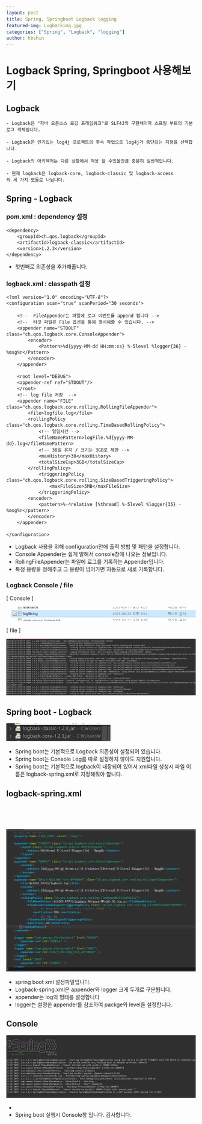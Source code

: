 ```yaml
---
layout: post
title: Spring, Springboot Logback logging
featured-img: Logbackimg.jpg
categories: ["Spring", "Logback", "logging"]
author: hbshin
---
```



# Logback Spring, Springboot 사용해보기


## Logback



```
- Logback은 "자바 오픈소스 로깅 프레임워크"로 SLF4J의 구현체이자 스프링 부트의 기본 로그 객체입니다.

- Logback은 인기있는 log4j 프로젝트의 후속 작업으로 log4j가 중단되는 지점을 선택합니다.

- Logback의 아키텍처는 다른 상황에서 적용 할 수있을만큼 충분히 일반적입니다.

- 현재 logback은 logback-core, logback-classic 및 logback-access
의 세 가지 모듈로 나뉩니다.

```

## Spring - Logback

### pom.xml : dependency 설정


```
<dependency>
	<groupId>ch.qos.logback</groupId>
	<artifactId>logback-classic</artifactId>
	<version>1.2.3</version>
</dependency>

```

- 첫번째로 의존성을 추가해줍니다.


### logback.xml : classpath 설정 


```
<?xml version="1.0" encoding="UTF-8"?>
<configuration scan="true" scanPeriod="30 seconds">

	<!--  FileAppender는 파일에 로그 이벤트를 append 합니다 -->	
	<!--  타깃 파일은 File 옵션을 통해 명시해줄 수 있습니다. -->
    <appender name="STDOUT" class="ch.qos.logback.core.ConsoleAppender">
    	<encoder>
            <Pattern>%d{yyyy-MM-dd HH:mm:ss} %-5level %logger{36} - %msg%n</Pattern>
        </encoder>    
    </appender>
    
    <root level="DEBUG">
    <appender-ref ref="STDOUT"/>
  	</root> 
    <!-- log file 저장  -->
    <appender name="FILE" class="ch.qos.logback.core.rolling.RollingFileAppender">
        <file>logfile.log</file>
        <rollingPolicy class="ch.qos.logback.core.rolling.TimeBasedRollingPolicy">
        	<!-- 일일시간 -->
            <fileNamePattern>logFile.%d{yyyy-MM-dd}.log</fileNamePattern>
            <!-- 30일 유지 / 크기는 3GB로 제한 -->
            <maxHistory>30</maxHistory>
            <totalSizeCap>3GB</totalSizeCap>
        </rollingPolicy>
        	<triggeringPolicy class="ch.qos.logback.core.rolling.SizeBasedTriggeringPolicy">
                <maxFileSize>5MB</maxFileSize>
        	</triggeringPolicy>
		<encoder>
			<pattern>%-4relative [%thread] %-5level %logger{35} - %msg%n</pattern>
		</encoder>
    </appender>
    
</configuration>

```


- Logback 사용을 위해 configuration안에 출력 방법 및 패턴을 설정합니다.
- Console Appender는 쉽게 말해서 console창에 나오는 정보입니다.
- RollingFileAppender는 파일에 로그를 기록하는 Appender입니다.
- 특정 용량을 정해주고 그 용량이 넘어가면 자동으로 새로 기록합니다.






### Logback Console / file


[ Console ]


![logbackfile](../image/hbshin/logbackfile.PNG)



[ file ]


![logCon](../image/hbshin/logCon.PNG)









## Spring boot - Logback 





![dpLog](../image/hbshin/dpLog.PNG)

- Spring boot는 기본적으로 Logback 의존성이 설정되어 있습니다.
- Spring boot는 Console Log를 따로 설정하지 않아도 지원합니다.
- Spring boot는 기본적으로 logback이 내장되어 있어서 xml파일
생성시 파일 이름은 logback-spring.xml로 지정해줘야 합니다.




## logback-spring.xml
<br>
<br>
<br>


![logxml](../image/hbshin/logxml.png)



- spring boot xml 설정파일입니다.
- Logback-spring.xml은 appender와 logger 크게 두개로 구분됩니다.
- appender는 log의 형태를 설정합니다
- logger는 설정한 appender를 참조하여 packge와 level을 설정합니다.




## Console



![spLogback](../image/hbshin/spLogback.PNG)



- 
- Spring boot 실행시 Console창 입니다. 감사합니다.











